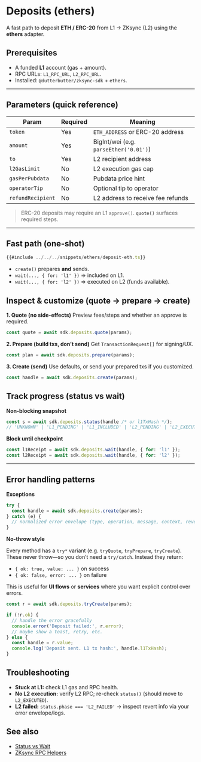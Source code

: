 # Deposits (ethers)

A fast path to deposit **ETH / ERC-20** from L1 → ZKsync (L2) using the **ethers** adapter.

## Prerequisites

- A funded **L1** account (gas + amount).
- RPC URLs: `L1_RPC_URL`, `L2_RPC_URL`.
- Installed: `@dutterbutter/zksync-sdk` + `ethers`.

---

## Parameters (quick reference)

| Param             | Required | Meaning                                |
| ----------------- | -------- | -------------------------------------- |
| `token`           | Yes      | `ETH_ADDRESS` or ERC-20 address        |
| `amount`          | Yes      | BigInt/wei (e.g. `parseEther('0.01')`) |
| `to`              | Yes      | L2 recipient address                   |
| `l2GasLimit`      | No       | L2 execution gas cap                   |
| `gasPerPubdata`   | No       | Pubdata price hint                     |
| `operatorTip`     | No       | Optional tip to operator               |
| `refundRecipient` | No       | L2 address to receive fee refunds      |

> ERC-20 deposits may require an L1 `approve()`. **`quote()`** surfaces required steps.

---

## Fast path (one-shot)

```ts
{{#include ../../../snippets/ethers/deposit-eth.ts}}
```

- `create()` prepares **and** sends.
- `wait(..., { for: 'l1' })` ⇒ included on L1.
- `wait(..., { for: 'l2' })` ⇒ executed on L2 (funds available).

## Inspect & customize (quote → prepare → create)

**1. Quote (no side-effects)**
Preview fees/steps and whether an approve is required.

```ts
const quote = await sdk.deposits.quote(params);
```

**2. Prepare (build txs, don’t send)**
Get `TransactionRequest[]` for signing/UX.

```ts
const plan = await sdk.deposits.prepare(params);
```

**3. Create (send)**
Use defaults, or send your prepared txs if you customized.

```ts
const handle = await sdk.deposits.create(params);
```

## Track progress (status vs wait)

**Non-blocking snapshot**

```ts
const s = await sdk.deposits.status(handle /* or l1TxHash */);
// 'UNKNOWN' | 'L1_PENDING' | 'L1_INCLUDED' | 'L2_PENDING' | 'L2_EXECUTED' | 'L2_FAILED'
```

**Block until checkpoint**

```ts
const l1Receipt = await sdk.deposits.wait(handle, { for: 'l1' });
const l2Receipt = await sdk.deposits.wait(handle, { for: 'l2' });
```

---

## Error handling patterns

**Exceptions**

```ts
try {
  const handle = await sdk.deposits.create(params);
} catch (e) {
  // normalized error envelope (type, operation, message, context, revert?)
}
```

**No-throw style**

Every method has a `try*` variant (e.g. `tryQuote`, `tryPrepare`, `tryCreate`).  
These never throw—so you don’t need a `try/catch`. Instead they return:

- `{ ok: true, value: ... }` on success
- `{ ok: false, error: ... }` on failure

This is useful for **UI flows** or **services** where you want explicit control over errors.

```ts
const r = await sdk.deposits.tryCreate(params);

if (!r.ok) {
  // handle the error gracefully
  console.error('Deposit failed:', r.error);
  // maybe show a toast, retry, etc.
} else {
  const handle = r.value;
  console.log('Deposit sent. L1 tx hash:', handle.l1TxHash);
}
```

## Troubleshooting

- **Stuck at L1:** check L1 gas and RPC health.
- **No L2 execution:** verify L2 RPC; re-check `status()` (should move to `L2_EXECUTED`).
- **L2 failed:** `status.phase === 'L2_FAILED'` → inspect revert info via your error envelope/logs.

## See also

- [Status vs Wait](../../concepts/status-vs-wait.md)
- [ZKsync RPC Helpers](../../zks/methods.md)

